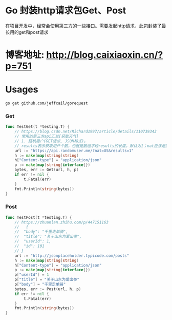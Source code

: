 # Go 封装http请求包Get、Post

在项目开发中，经常会使用第三方的一些接口。需要发起http请求，此包封装了最长用的get和post请求

# 博客地址: http://blog.caixiaoxin.cn/?p=751

# Usages
```shell
go get github.com/jeffcail/gorequest
```

### Get
```go
func TestGet(t *testing.T) {
	// https://blog.csdn.net/Richard1997/article/details/110739343
	// 常用的第三方api汇总[获取天气]
	// 1. 随机用户(GET请求, JSON格式)。
	// results表示获取用户个数，也就是数组字段results的长度，默认为1；nat应该是国家简称，好像设置了也没啥用。
	url := "https://api.randomuser.me/?nat=US&results=1"
	h := make(map[string]string)
	h["Content-type"] = "application/json"
	p := make(map[string]interface{})
	bytes, err := Get(url, h, p)
	if err != nil {
		t.Fatal(err)
	}
	fmt.Println(string(bytes))
}
```

### Post
```go
func TestPost(t *testing.T) {
	// https://zhuanlan.zhihu.com/p/447151163
	//   {
	//  "body": "千里走单骑",
	//  "title": "关于山东为爱出拳",
	//  "userId": 1,
	//  "id": 101
	// }
	url := "http://jsonplaceholder.typicode.com/posts"
	h := make(map[string]string)
	h["Content-type"] = "application/json"
	p := make(map[string]interface{})
	p["userId"] = 1
	p["title"] = "关于山东为爱出拳"
	p["body"] = "千里走单骑"
	bytes, err := Post(url, h, p)
	if err != nil {
		t.Fatal(err)
	}
	fmt.Println(string(bytes))
}
```
